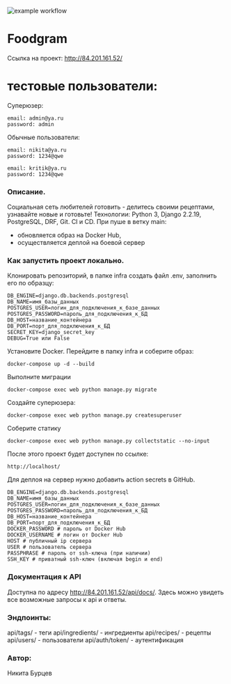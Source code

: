 
![example workflow](https://github.com/weirdfisshes/foodgram-project-react/actions/workflows/main.yml/badge.svg)
# Foodgram

Ссылка на проект: http://84.201.161.52/

# тестовые пользователи:

Суперюзер:
```
email: admin@ya.ru
password: admin
```
Обычные пользователи:
```
email: nikita@ya.ru
password: 1234@qwe

email: kritik@ya.ru
password: 1234@qwe
```
### Описание.

Социальная сеть любителей готовить - делитесь своими рецептами, узнавайте новые и готовьте!
Технологии: Python 3, Django 2.2.19, PostgreSQL, DRF, Git.
CI и CD. При пуше в ветку main:
- обновляется образ на Docker Hub,
- осуществляется деплой на боевой сервер


### Как запустить проект локально.

Клонировать репозиторий, в папке infra создать файл .env, заполнить его по образцу:

```
DB_ENGINE=django.db.backends.postgresql
DB_NAME=имя_базы_данных
POSTGRES_USER=логин_для_подключения_к_базе_данных
POSTGRES_PASSWORD=пароль_для_подключения_к_БД
DB_HOST=название_контейнера
DB_PORT=порт_для_подключения_к_БД
SECRET_KEY=django_secret_key
DEBUG=True или False
```

Установите Docker. Перейдите в папку infra и соберите образ:

```
docker-compose up -d --build
```
Выполните миграции
```
docker-compose exec web python manage.py migrate 
```

Создайте суперюзера:

```
docker-compose exec web python manage.py createsuperuser
```

Соберите статику

```
docker-compose exec web python manage.py collectstatic --no-input
```

После этого проект будет доступен по ссылке:

```
http://localhost/
```

Для деплоя на сервер нужно добавить action secrets в GitHub.
```
DB_ENGINE=django.db.backends.postgresql
DB_NAME=имя_базы_данных
POSTGRES_USER=логин_для_подключения_к_базе_данных
POSTGRES_PASSWORD=пароль_для_подключения_к_БД
DB_HOST=название_контейнера
DB_PORT=порт_для_подключения_к_БД
DOCKER_PASSWORD # пароль от Docker Hub
DOCKER_USERNAME # логин от Docker Hub
HOST # публичный ip сервера
USER # пользователь сервера
PASSPHRASE # пароль от ssh-ключа (при наличии)
SSH_KEY # приватный ssh-ключ (включая begin и end)

```

### Документация к API

Доступна по адресу http://84.201.161.52/api/docs/. Здесь можно увидеть все возможные запросы к api и ответы.

### Эндпоинты:

api/tags/ - теги
api/ingredients/ - ингредиенты
api/recipes/ - рецепты
api/users/ - пользователи
api/auth/token/ - аутентификация

### Автор:
Никита Бурцев

